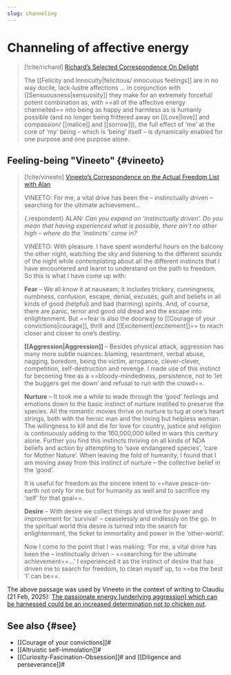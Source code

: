 ```yaml
---
slug: channeling
---
```

# Channeling of affective energy

> [!cite/richard] [Richard’s Selected Correspondence On Delight](https://www.actualfreedom.com.au/richard/selectedcorrespondence/sc-delight.htm)
> 
> The [[Felicity and Innocuity|felicitous/ innocuous feelings]] are in no way docile, lack-lustre affections ... in conjunction with [[Sensuousness|sensuosity]] they make for an extremely forceful/ potent combination as, with ==all of the affective energy channelled== into being as happy and harmless as is humanly possible (and no longer being frittered away on [[Love|love]] and compassion/ [[malice]] and [[sorrow]]), the full effect of ‘me’ at the core of ‘my’ being – which is ‘being’ itself – is dynamically enabled for one purpose and one purpose alone.

## Feeling-being "Vineeto" {#vineeto}

> [!cite/vineeto] [Vineeto’s Correspondence on the Actual Freedom List with Alan](https://www.actualfreedom.com.au/actualism/vineeto/list-af/alan-b.htm#30.3.1999)
> 
> VINEETO: For me, a vital drive has been the – instinctually driven – searching for the ultimate achievement...
> 
> {.respondent}
> ALAN: _Can you expand on ‘instinctually driven’. Do you mean that having experienced what is possible, there ain’t no other high – where do the ‘instincts’ come in?_
> 
> VINEETO: With pleasure. I have spent wonderful hours on the balcony the other night, watching the sky and listening to the different sounds of the night while contemplating about all the different instincts that I have encountered and learnt to understand on the path to freedom. So this is what I have come up with:
> 
> **Fear** – We all know it at nauseam; it includes trickery, cunningness, numbness, confusion, escape, denial, excuses, guilt and beliefs in all kinds of good (helpful) and bad (harming) spirits. And, of course, there are panic, terror and good old dread and the escape into enlightenment. But ==fear is also the doorway to [[Courage of your convictions|courage]], thrill and [[Excitement|excitement]]== to reach closer and closer to one’s destiny.
> 
> **[[Aggression|Aggression]]** – Besides physical attack, aggression has many more subtle nuances: blaming, resentment, verbal abuse, nagging, boredom, being the victim, arrogance, clever-clever, competition, self-destruction and revenge. I made use of this instinct for becoming free as a ==bloody-mindedness, persistence, not to ‘let the buggers get me down’ and refusal to run with the crowd==.
> 
> **Nurture** – It took me a while to wade through the ‘good’ feelings and emotions down to the basic instinct of nurture instilled to preserve the species. All the romantic movies thrive on nurture to tug at one’s heart strings, both with the heroic man and the loving but helpless woman. The willingness to kill and die for love for country, justice and religion is continuously adding to the 160,000,000 killed in wars this century alone. Further you find this instincts thriving on all kinds of NDA beliefs and action by attempting to ‘save endangered species’, ‘care for Mother Nature’. When leaving the fold of humanity, I found that I am moving away from this instinct of nurture – the collective belief in the ‘good’.
> 
> It is useful for freedom as the sincere intent to ==have peace-on-earth not only for me but for humanity as well and to sacrifice my ‘self’ for that goal==.
> 
> **Desire** – With desire we collect things and strive for power and improvement for ‘survival’ – ceaselessly and endlessly on the go. In the spiritual world this desire is turned into the search for enlightenment, the ticket to immortality and power in the ‘other-world’.
> 
> Now I come to the point that I was making: ‘For me, a vital drive has been the – instinctually driven – ==searching for the ultimate achievement==...’ I experienced it as the instinct of desire that has driven me to search for freedom, to clean myself up, to ==be the best ‘I’ can be==.

The above passage was used by Vineeto in the context of writing to Claudiu (21 Feb, 2025): [The passionate energy \[underlying aggression\] which can be harnessed could be an increased determination not to chicken out](https://discuss.actualism.online/t/claudius-journal/274/408). 

## See also {#see}

- [[Courage of your convictions]]#
- [[Altruistic self-immolation]]#
- [[Curiosity-Fascination-Obsession]]# and [[Diligence and perseverance]]#